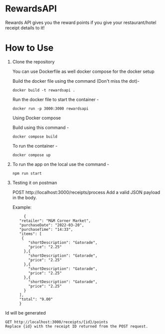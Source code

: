 # RewardsAPI
Rewards API gives you the reward points if you give your restaurant/hotel receipt details to it!

# How to Use

1. Clone the repository

  
   You can use Dockerfile as well docker compose for the docker setup
   
   Build the docker file using the command (Don't miss the dot)-
   
       docker build -t rewardsapi . 
   
   Run the docker file to start the container -

       docker run -p 3000:3000 rewardsapi
  
   Using Docker compose 


   Build using this command -
   
       docker compose build
   
   To run the container -
   
       docker compose up

3. To run the app on the local use the command - 

       npm run start

5. Testing it on postman

     POST http://localhost:3000/receipts/process
     Add a valid JSON payload in the body.

     Example:

            {
          "retailer": "M&M Corner Market",
          "purchaseDate": "2022-03-20",
          "purchaseTime": "14:33",
          "items": [
           {
              "shortDescription": "Gatorade",
              "price": "2.25"
            },{
              "shortDescription": "Gatorade",
              "price": "2.25"
            },{
              "shortDescription": "Gatorade",
              "price": "2.25"
            },{
              "shortDescription": "Gatorade",
              "price": "2.25"
            }
          ],
          "total": "9.00"
          }
   
  Id will be generated

    GET http://localhost:3000/receipts/{id}/points
    Replace {id} with the receipt ID returned from the POST request.           

